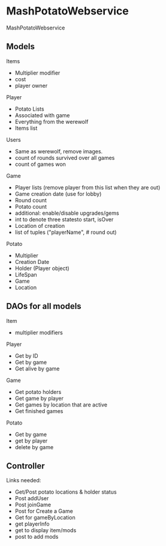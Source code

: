 MashPotatoWebservice
========
MashPotatoWebservice

Models
------
Items
  - Multiplier modifier
  - cost
  - player owner

Player
  - Potato Lists
  - Associated with game
  - Everything from the werewolf
  - Items list

Users
  - Same as werewolf, remove images.
  - count of rounds survived over all games
  - count of games won

Game
  - Player lists (remove player from this list when they are out)
  - Game creation date (use for lobby)
  - Round count
  - Potato count
  - additional: enable/disable upgrades/gems
  - int to denote three statesto start, isOver
  - Location of creation
  - list of tuples ("playerName", # round out)

Potato
  - Multiplier
  - Creation Date
  - Holder (Player object)
  - LifeSpan
  - Game
  - Location

DAOs for all models
-------------------
Item
  - multiplier modifiers

Player
  - Get by ID
  - Get by game
  - Get alive by game

Game
  - Get potato holders
  - Get game by player
  - Get games by location that are active
  - Get finished games

Potato
  - Get by game
  - get by player
  - delete by game


Controller
----------
Links needed:
  - Get/Post potato locations & holder status
  - Post addUser
  - Post joinGame
  - Post for Create a Game
  - Get for gameByLocation
  - get playerInfo
  - get to display item/mods
  - post to add mods
